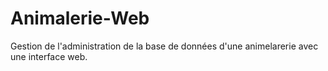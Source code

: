 # Animalerie-Web
Gestion de l'administration de la base de données d'une animelarerie avec une interface web.

